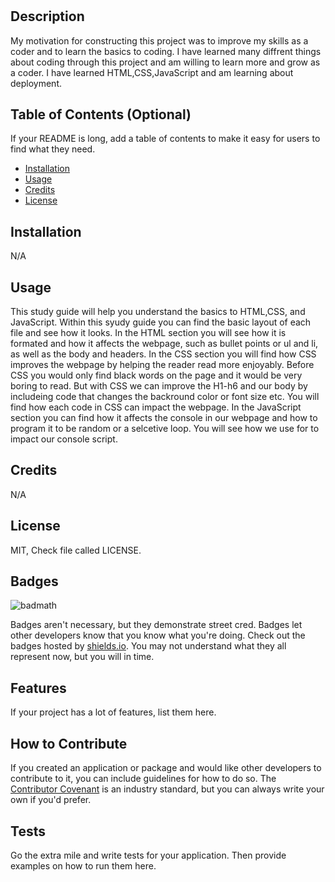 # <Study Guide Reflection>

## Description

My motivation for constructing this project was to improve my skills as a coder and to learn the basics to coding.
I have learned many diffrent things about coding through this project and am willing to learn more and grow as a coder.
I have learned HTML,CSS,JavaScript and am learning about deployment.


## Table of Contents (Optional)

If your README is long, add a table of contents to make it easy for users to find what they need.

- [Installation](#installation)
- [Usage](#usage)
- [Credits](#credits)
- [License](#license)

## Installation
N/A
## Usage

This study guide will help you understand the basics to HTML,CSS, and JavaScript. Within this syudy guide you can find the basic layout of each file and see how it looks. In the HTML section you will see how it is formated and how it affects the webpage, such as bullet points or ul and li, as well as the body and headers.
In the CSS section you will find how CSS improves the webpage by helping the reader read more enjoyably. Before CSS you would only find black words on the page and it would be very boring to read. But with CSS we can improve the H1-h6 and our body by includeing code that changes the backround color or font size etc. You will find how each code in CSS can impact the webpage.
In the JavaScript section you can find how it affects the console in our webpage and how to program it to be random or a selcetive loop. You will see how we use for to impact our console script.

## Credits
N/A
## License
MIT, Check file called LICENSE.
## Badges

![badmath](https://img.shields.io/github/languages/top/nielsenjared/badmath)

Badges aren't necessary, but they demonstrate street cred. Badges let other developers know that you know what you're doing. Check out the badges hosted by [shields.io](https://shields.io/). You may not understand what they all represent now, but you will in time.

## Features

If your project has a lot of features, list them here.

## How to Contribute

If you created an application or package and would like other developers to contribute to it, you can include guidelines for how to do so. The [Contributor Covenant](https://www.contributor-covenant.org/) is an industry standard, but you can always write your own if you'd prefer.

## Tests

Go the extra mile and write tests for your application. Then provide examples on how to run them here.
